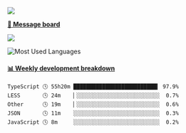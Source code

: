 [![](https://count.getloli.com/get/@SmaIIstars.github.readme)](https://count.getloli.com/)


[**💬 Message board**](https://chat.getloli.com/room/@SmaIIstars.github)

[![](https://chat.getloli.com/room/@SmaIIstars.github/svg?width=600&height=100&limit=20&theme=light&fontSize=14)](https://chat.getloli.com/room/@SmaIIstars.github)


![Most Used Languages](https://github-readme-stats.vercel.app/api/top-langs/?username=SmaIIstars&theme=dark&layout=compact)

<!-- waka-box start -->
#### <a href="https://gist.github.com/e31f5e1b7a15ee54e2fc8fca68aa5e2b" target="_blank">📊 Weekly development breakdown</a>
```text
TypeScript 🕓 55h20m ██████████████████████████▍ 97.9%
LESS       🕓 24m    ▏░░░░░░░░░░░░░░░░░░░░░░░░░░  0.7%
Other      🕓 19m    ▏░░░░░░░░░░░░░░░░░░░░░░░░░░  0.6%
JSON       🕓 11m    ░░░░░░░░░░░░░░░░░░░░░░░░░░░  0.3%
JavaScript 🕓 8m     ░░░░░░░░░░░░░░░░░░░░░░░░░░░  0.2%
```
<!-- Powered by https://github.com/YouEclipse/waka-box-go . -->
<!-- waka-box end -->
